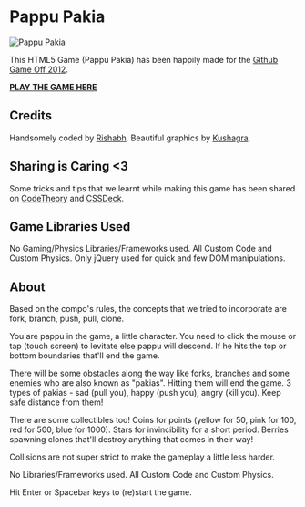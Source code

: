 # Pappu Pakia

![Pappu Pakia](http://i.imgur.com/zYD37.png)

This HTML5 Game (Pappu Pakia) has been happily made for the
[Github Game Off 2012](https://github.com/blog/1303-github-game-off).

**[PLAY THE GAME HERE](http://khele.in/pappu-pakia/)**

## Credits

Handsomely coded by [Rishabh](http://twitter.com/_rishabhp).
Beautiful graphics by [Kushagra](http://twitter.com/solitarydesigns).

## Sharing is Caring <3

Some tricks and tips that we learnt while making this game has been
shared on [CodeTheory](http://codetheory.in) and
[CSSDeck](http://cssdeck.com/codecasts).

## Game Libraries Used

No Gaming/Physics Libraries/Frameworks used. All Custom Code and Custom Physics.
Only jQuery used for quick and few DOM manipulations.

## About

Based on the compo's rules, the concepts
that we tried to incorporate are fork, branch, push, pull, clone.

You are pappu in the game, a little character. You need to
click the mouse or tap (touch screen) to levitate else
pappu will descend. If he hits the top or bottom boundaries
that'll end the game.

There will be some obstacles along the way like forks, branches
and some enemies who are also known as "pakias". Hitting them
will end the game. 3 types of pakias - sad (pull you),
happy (push you), angry (kill you). Keep safe distance from
them!

There are some collectibles too! Coins for points (yellow for 50,
pink for 100, red for 500, blue for 1000). Stars for invincibility
for a short period. Berries spawning clones that'll destroy
anything that comes in their way!

Collisions are not super strict to make the gameplay a little less harder.

No Libraries/Frameworks used. All Custom Code and Custom Physics.

Hit Enter or Spacebar keys to (re)start the game.
